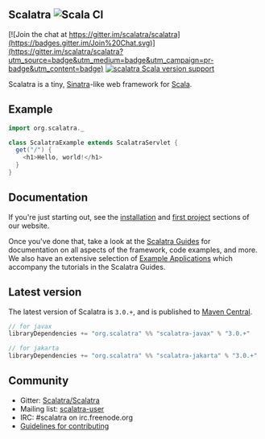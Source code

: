 ## Scalatra ![Scala CI](https://github.com/scalatra/scalatra/workflows/build/badge.svg?branch=main)

[![Join the chat at https://gitter.im/scalatra/scalatra](https://badges.gitter.im/Join%20Chat.svg)](https://gitter.im/scalatra/scalatra?utm_source=badge&utm_medium=badge&utm_campaign=pr-badge&utm_content=badge)
[![scalatra Scala version support](https://index.scala-lang.org/scalatra/scalatra/scalatra/latest-by-scala-version.svg?platform=jvm)](https://index.scala-lang.org/scalatra/scalatra/scalatra)

Scalatra is a tiny, [Sinatra](https://sinatrarb.com/)-like web framework for
[Scala](http://www.scala-lang.org/).

## Example

```scala
import org.scalatra._

class ScalatraExample extends ScalatraServlet {
  get("/") {
    <h1>Hello, world!</h1>
  }
}
```

## Documentation

If you're just starting out, see the [installation](https://scalatra.org/getting-started/installation.html) and [first project](https://scalatra.org/getting-started/first-project.html) sections of our website.

Once you've done that, take a look at the [Scalatra Guides](https://scalatra.org/guides/) for documentation on all aspects of the framework, code examples, and more. We also have an extensive selection of [Example Applications](https://github.com/scalatra/scalatra-website-examples) which accompany the tutorials in the Scalatra Guides.

## Latest version

The latest version of Scalatra is `3.0.+`, and is published to [Maven Central](https://repo1.maven.org/maven2/org/scalatra).

```scala
// for javax
libraryDependencies += "org.scalatra" %% "scalatra-javax" % "3.0.+"

// for jakarta
libraryDependencies += "org.scalatra" %% "scalatra-jakarta" % "3.0.+"
```

## Community

* Gitter: [Scalatra/Scalatra](https://gitter.im/scalatra/scalatra)
* Mailing list: [scalatra-user](https://groups.google.com/group/scalatra-user)
* IRC: #scalatra on irc.freenode.org
* [Guidelines for contributing](CONTRIBUTING.markdown)
